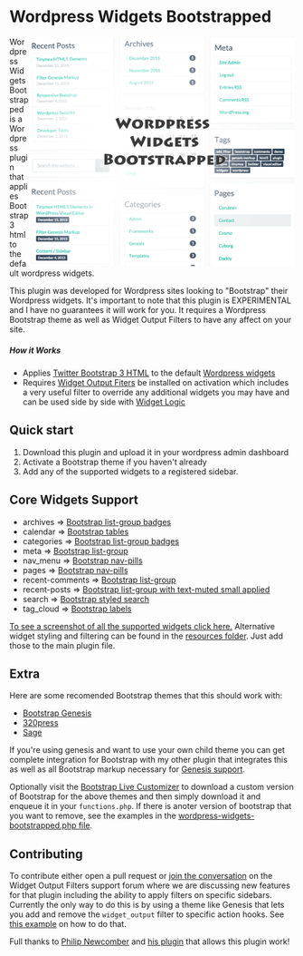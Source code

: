 # Wordpress Widgets Bootstrapped


<img align="right" width="470" src="https://github.com/Wordpress-Development/wordpress-widgets-bootstrapped/blob/master/assets/screenshot.jpg">


Wordpress Widgets Bootstrapped is a Wordpress plugin that applies Bootstrap 3 html to the default wordpress widgets. 

This plugin was developed for Wordpress sites looking to "Bootstrap" their Wordpress widgets. It's important to note that this plugin is EXPERIMENTAL and I have no guarantees it will work for you. It requires a Wordpress Bootstrap theme as well as Widget Output Filters to have any affect on your site.


##### How it Works

* Applies [Twitter Bootstrap 3 HTML](http://getbootstrap.com) to the default [Wordpress widgets](https://codex.wordpress.org/WordPress_Widgets)
* Requires [Widget Output Fiters](https://wordpress.org/plugins/widget-output-filters/) be installed on activation which includes a very useful filter to override any additional widgets you may have and can be used side by side with [Widget Logic](https://wordpress.org/plugins/widget-logic/)

## Quick start

1. Download this plugin and upload it in your wordpress admin dashboard
2. Activate a Bootstrap theme if you haven't already
3. Add any of the supported widgets to a registered sidebar.


## Core Widgets Support

* archives => [Bootstrap list-group badges](http://getbootstrap.com/components/#list-group-badges)
* calendar => [Bootstrap tables](http://getbootstrap.com/css/#tables)
* categories => [Bootstrap list-group badges](http://getbootstrap.com/components/#list-group-badges)
* meta => [Bootstrap list-group](http://getbootstrap.com/components/#list-group)
* nav_menu => [Bootstrap nav-pills](http://getbootstrap.com/components/#nav-pills)
* pages => [Bootstrap nav-pills](http://getbootstrap.com/components/#nav-pills)
* recent-comments => [Bootstrap list-group](http://getbootstrap.com/components/#list-group)
* recent-posts => [Bootstrap list-group with text-muted small applied](http://getbootstrap.com/components/#list-group)
* search => [Bootstrap styled search](http://codepen.io/bootstrapped/details/YyZOJe/)
* tag_cloud => [Bootstrap labels](http://getbootstrap.com/components/#labels)

[To see a screenshot of all the supported widgets click here.](https://github.com/Wordpress-Development/wordpress-widgets-bootstrapped/blob/master/assets/screenshot-widgets.jpg
) Alternative widget styling and filtering can be found in the [resources folder](https://github.com/Wordpress-Development/wordpress-widgets-bootstrapped/tree/master/resources). Just add those to the main plugin file.


## Extra

Here are some recomended Bootstrap themes that this should work with:
* [Bootstrap Genesis](https://github.com/salcode/bootstrap-genesis)
* [320press](https://github.com/320press/wordpress-bootstrap)
* [Sage](https://github.com/roots/sage)


If you're using genesis and want to use your own child theme you can get complete integration for Bootstrap with my other plugin that integrates this as well as all Bootstrap markup necessary for [Genesis support](https://github.com/Wordpress-Development/genesis-bootstrap).


Optionally visit the [Bootstrap Live Customizer](http://bootstrap-live-customizer.com/) to download a custom version of Bootstrap for the above themes and then simply download it and enqueue it in your `functions.php`. If there is anoter version of bootstrap that you want to remove, see the examples in the [wordpress-widgets-bootstrapped.php file](https://github.com/Wordpress-Development/wordpress-widgets-bootstrapped/blob/master/wordpress-widgets-bootstrapped.php#L130).


## Contributing

To contribute either open a pull request or [join the conversation](https://wordpress.org/support/topic/add-option-for-sidebar-paramater?replies=2) on the Widget Output Filters support forum where we are discussing new features for that plugin including the ability to apply filters on specific sidebars. Currently the only way to do this is by using a theme like Genesis that lets you add and remove the `widget_output` filter to specific action hooks. See [this example](https://github.com/Wordpress-Development/genesis-bootstrap/blob/master/lib/bootstrap-widgets.php#L416) on how to do that. 

Full thanks to [Philip Newcomber](https://philipnewcomer.net/2014/06/filter-output-wordpress-widget/) and [his plugin](https://wordpress.org/plugins/widget-output-filters/) that allows this plugin work!
